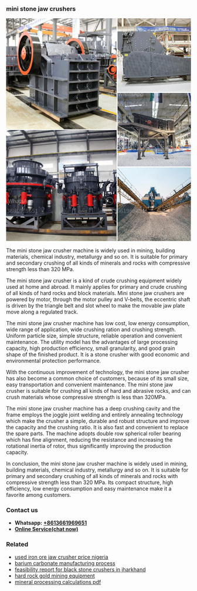 <h3>mini stone jaw crushers</h3><img src='1708322725.jpg' alt=''><p>The mini stone jaw crusher machine is widely used in mining, building materials, chemical industry, metallurgy and so on. It is suitable for primary and secondary crushing of all kinds of minerals and rocks with compressive strength less than 320 MPa.</p><p>The mini stone jaw crusher is a kind of crude crushing equipment widely used at home and abroad. It mainly applies for primary and crude crushing of all kinds of hard rocks and block materials. Mini stone jaw crushers are powered by motor, through the motor pulley and V-belts, the eccentric shaft is driven by the triangle belt and slot wheel to make the movable jaw plate move along a regulated track.</p><p>The mini stone jaw crusher machine has low cost, low energy consumption, wide range of application, wide crushing ration and crushing strength. Uniform particle size, simple structure, reliable operation and convenient maintenance. The utility model has the advantages of large processing capacity, high production efficiency, small granularity, and good grain shape of the finished product. It is a stone crusher with good economic and environmental protection performance.</p><p>With the continuous improvement of technology, the mini stone jaw crusher has also become a common choice of customers, because of its small size, easy transportation and convenient maintenance. The mini stone jaw crusher is suitable for crushing all kinds of hard and abrasive rocks, and can crush materials whose compressive strength is less than 320MPa.</p><p>The mini stone jaw crusher machine has a deep crushing cavity and the frame employs the joggle joint welding and entirely annealing technology which make the crusher a simple, durable and robust structure and improve the capacity and the crushing ratio. It is also fast and convenient to replace the spare parts. The machine adopts double row spherical roller bearing which has fine alignment, reducing the resistance and increasing the rotational inertia of rotor, thus significantly improving the production capacity.</p><p>In conclusion, the mini stone jaw crusher machine is widely used in mining, building materials, chemical industry, metallurgy and so on. It is suitable for primary and secondary crushing of all kinds of minerals and rocks with compressive strength less than 320 MPa. Its compact structure, high efficiency, low energy consumption and easy maintenance make it a favorite among customers.</p><h3>Contact us</h3><ul><li><strong>Whatsapp:&nbsp;<a href="https://wa.me/8613661969651">+8613661969651</a></strong></li><li><a href="https://swt.shibang-china.com/?git&amp;zhl&amp;mini stone jaw crushers"><strong>Online Service(chat now)</strong></a></li></ul><h3>Related</h3><ul><li><a href='used iron ore jaw crusher price nigeria.md'>used iron ore jaw crusher price nigeria</a></li><li><a href='barium carbonate manufacturing process.md'>barium carbonate manufacturing process</a></li><li><a href='feasibility report for black stone crushers in jharkhand.md'>feasibility report for black stone crushers in jharkhand</a></li><li><a href='hard rock gold mining equipment.md'>hard rock gold mining equipment</a></li><li><a href='mineral processing calculations pdf.md'>mineral processing calculations pdf</a></li></ul>